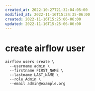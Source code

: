 ```yaml
---
created_at: 2022-10-27T21:32:04-05:00
modified_at: 2022-11-16T15:24:35-06:00
created: 2022-11-16T15:25:06-06:00
updated: 2022-11-16T15:25:06-06:00
---
```


# create airflow user

```shell
airflow users create \
  --username admin \
  --firstname FIRST_NAME \
  --lastname LAST_NAME \
  --role Admin \
  --email admin@example.org
```